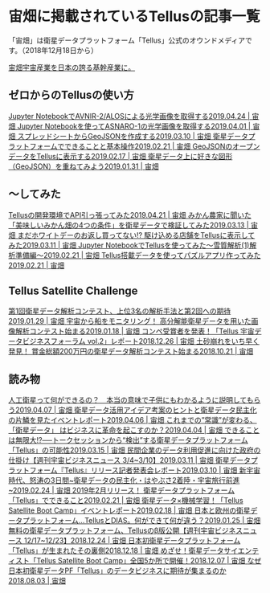 # 宙畑に掲載されているTellusの記事一覧

「宙畑」は衛星データプラットフォーム「Tellus」公式のオウンドメディアです。（2018年12月18日から）

<a href="https://sorabatake.jp" target="_blank">
    宙畑<span>宇宙産業を日本の誇る基幹産業に。</span>
</a>



## ゼロからのTellusの使い方

<a href="https://sorabatake.jp/5015/" target="_blank">
    Jupyter NotebookでAVNIR-2/ALOSによる光学画像を取得する<span>2019.04.24 | 宙畑</span>
</a>

<a href="https://sorabatake.jp/4690/" target="_blank">
    Jupyter Notebookを使ってASNARO-1の光学画像を取得する<span>2019.04.01 | 宙畑</span>
</a>

<a href="https://sorabatake.jp/4268/" target="_blank">
    スプレッドシートからGeoJSONを作成する<span>2019.03.10 | 宙畑</span>
</a>

<a href="https://sorabatake.jp/2544/" target="_blank">
    衛星データプラットフォームでできることと基本操作<span>2019.02.21 | 宙畑</span>
</a>

<a href="https://sorabatake.jp/3668/" target="_blank">
    GeoJSONのオープンデータをTellusに表示する<span>2019.02.17 | 宙畑</span>
</a>

<a href="https://sorabatake.jp/3474/" target="_blank">
    衛星データ上に好きな図形（GeoJSON）を重ねてみよう<span>2019.01.31 | 宙畑</span>
</a>



## 〜してみた

<a href="https://sorabatake.jp/5048/" target="_blank">
    Tellusの開発環境でAPI引っ張ってみた<span>2019.04.21 | 宙畑</span>
</a>

<a href="https://sorabatake.jp/4225/" target="_blank">
    みかん農家に聞いた「美味しいみかん畑の4つの条件」を衛星データで検証してみた<span>2019.03.13 | 宙畑</span>
</a>

<a href="https://sorabatake.jp/4319/" target="_blank">
    まだホワイトデーのお返し買ってない!? 駆け込める店舗をTellusに表示してみた<span>2019.03.11 | 宙畑</span>
</a>

<a href="https://sorabatake.jp/3531/" target="_blank">
    Jupyter NotebookでTellusを使ってみた〜雪質解析(1)解析準備編～<span>2019.02.21 | 宙畑</span>
</a>

<a href="https://sorabatake.jp/3632/" target="_blank">
    Tellus搭載データを使ってパズルアプリ作ってみた<span>2019.02.21 | 宙畑</span>
</a>



## Tellus Satellite Challenge

<a href="https://sorabatake.jp/3094/" target="_blank">
    第1回衛星データ解析コンテスト、上位3名の解析手法と第2回への期待<span>2019.01.29 | 宙畑</span>
</a>

<a href="https://sorabatake.jp/3029/" target="_blank">
    宇宙から船をモニタリング！ 高分解能衛星データを用いた画像解析コンテスト始まる<span>2019.01.18 | 宙畑</span>
</a>

<a href="https://sorabatake.jp/2653/" target="_blank">
    コンペ受賞者を発表！「Tellus 宇宙データビジネスフォーラム vol.2」レポート<span>2018.12.26 | 宙畑</span>
</a>

<a href="https://sorabatake.jp/768/" target="_blank">
    土砂崩れをいち早く発見！ 賞金総額200万円の衛星データ解析コンテスト始まる<span>2018.10.21 | 宙畑</span>
</a>



## 読み物

<a href="https://sorabatake.jp/4763/" target="_blank">
    人工衛星って何ができるの？　本当の意味で子供にもわかるように説明してもらう<span>2019.04.07 | 宙畑</span>
</a>

<a href="https://sorabatake.jp/4742/" target="_blank">
    衛星データ活用アイデア考案のヒントと衛星データ民主化の片鱗を見たイベントレポート<span>2019.04.06 | 宙畑</span>
</a>

<a href="https://sorabatake.jp/4730/" target="_blank">
    これまでの”常識”が変わる、「衛星データ」 はビジネスに革命を起こすのか？<span>2019.04.04 | 宙畑</span>
</a>

<a href="https://sorabatake.jp/4492/" target="_blank">
    できることは無限大!?──トークセッションから“検出”する衛星データプラットフォーム「Tellus」の可能性<span>2019.03.15 | 宙畑</span>
</a>

<a href="https://sorabatake.jp/4294/" target="_blank">
    民間企業のデータ利用促進に向けた政府の仕掛け【週刊宇宙ビジネスニュース 3/4~3/10】<span>2019.03.11 | 宙畑</span>
</a>

<a href="https://sorabatake.jp/4243/" target="_blank">
    衛星データプラットフォーム『Tellus』リリース記者発表会レポート<span>2019.03.10 | 宙畑</span>
</a>

<a href="https://sorabatake.jp/4018/" target="_blank">
    新宇宙時代、怒涛の3日間~衛星データの民主化・はやぶさ2着陸・宇宙旅行前進~<span>2019.02.24 | 宙畑</span>
</a>

<a href="https://sorabatake.jp/3527/" target="_blank">
    2019年2月リリース！ 衛星データプラットフォーム「Tellus」でできること<span>2019.02.21 | 宙畑</span>
</a>

<a href="https://sorabatake.jp/3777/" target="_blank">
    衛星データ×機械学習！「Tellus Satellite Boot Camp」イベントレポート<span>2019.02.18 | 宙畑</span>
</a>

<a href="https://sorabatake.jp/3269/" target="_blank">
    日本と欧州の衛星データプラットフォーム…TellusとDIAS。何ができて何が違う？<span>2019.01.25 | 宙畑</span>
</a>

<a href="https://sorabatake.jp/2595/" target="_blank">
    無料の衛星データプラットフォーム、Tellusのβ版公開【週刊宇宙ビジネスニュース 12/17~12/23】<span>2018.12.24 | 宙畑</span>
</a>

<a href="https://sorabatake.jp/1363/" target="_blank">
    日本初衛星データプラットフォーム「Tellus」が生まれたその裏側<span>2018.12.18 | 宙畑</span>
</a>

<a href="https://sorabatake.jp/102/" target="_blank">
    めざせ！衛星データサイエンティスト「Tellus Satellite Boot Camp」全国5か所で開催！<span>2018.12.07 | 宙畑</span>
</a>

<a href="https://sorabatake.jp/457/" target="_blank">
    なぜ日本初衛星データPF「Tellus」のデータビジネスに期待が集まるのか<span>2018.08.03 | 宙畑</span>
</a>
